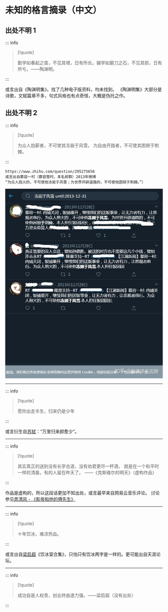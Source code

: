 # 未知的格言摘录（中文）

## 出处不明 1

::: info

> [!quote]
>
> 勤学如春起之苗，不见其增，日有所长。辍学如磨刀之石，不见其损，日有所亏。——陶渊明。

:::

或言出自《陶渊明集》。找了几种电子版资料，均未找到。
《陶渊明集》大部分是诗歌，文赋篇章不多，句式风格也有点奇怪，大概是伪托之作。

## 出处不明 2

::: info

> [!quote]
>
> 为众人抱薪者，不可使其冻毙于风雪。
> 为自由开路者，不可使其困顿于荆棘。

:::

```
https://www.zhihu.com/question/295275656
或言出自慕容一村（慕容雪村，本名郝群）2013年微博
“为众人抱火的，不可使他冻毙于风雪；为世界开辟道路的，不可使他困顿于荆棘。”）
```

![](../assets/zhihu_murongxuecun.jpg)

---

::: info

> [!quote]
>
> 愿你出走半生，归来仍是少年

:::

或言衍生自[苏轼](../wiki/苏轼.md)：“万里归来颜愈少”。

---

::: info

> [!quote]
>
> 其实真正的送别没有长亭古道，没有劝君更尽一杯酒，
> 就是在一个和平时一样的清晨，有的人留在昨天了。
> ——《克斯维尔的明天》（虚构作品）

:::

作品是虚构的，所以这段话更加不知出处，或言最早来自网易云音乐评论。
讨论参见[弄清风 - 《影帝和他的傅先生》](../wiki/弄清风.md)

---

::: info

> [!quote]
>
> 十年饮冰，难凉热血。

:::

或言出自[梁启超](../wiki/梁启超.md)《饮冰室合集》，只怕只有饮冰两字是一样的。更可能出自天涯论坛。

---

::: info

> [!quote]
>
> 成功自是人权贵，创业终由道力强。——梁启超（没有出处）

:::